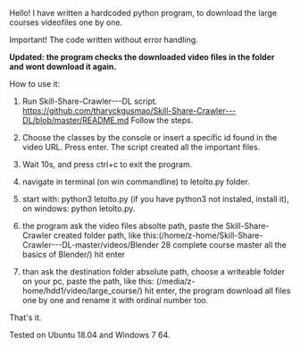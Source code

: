 Hello!
I have written a hardcoded python program, to download the large courses videofiles one by one.

Important! The code written without error handling.

**Updated: the program checks the downloaded video files in the folder and wont download it again.**

How to use it:

1. Run Skill-Share-Crawler---DL script.
https://github.com/tharyckgusmao/Skill-Share-Crawler---DL/blob/master/README.md
Follow the steps.

2. Choose the classes by the console or insert a specific id found in the video URL. Press enter.
The script created all the important files.

3. Wait 10s, and press ctrl+c to exit the program. 

4. navigate in terminal (on win commandline) to letolto.py folder.

5. start with: python3 letolto.py (if you have python3 not instaled, install it), on windows: python letolto.py.

6. the program ask the video files absolte path, paste the Skill-Share-Crawler created folder path, like this:(/home/z-home/Skill-Share-Crawler---DL-master/videos/Blender 28 complete course master all the basics of Blender/)
hit enter

7. than ask the destination folder absolute path, choose a writeable folder on your pc, paste the path, like this: (/media/z-home/hdd1/video/large_course/)
hit enter, the program download all files one by one and rename it with ordinal number too.

That's it.

Tested on Ubuntu 18.04 and Windows 7 64.

